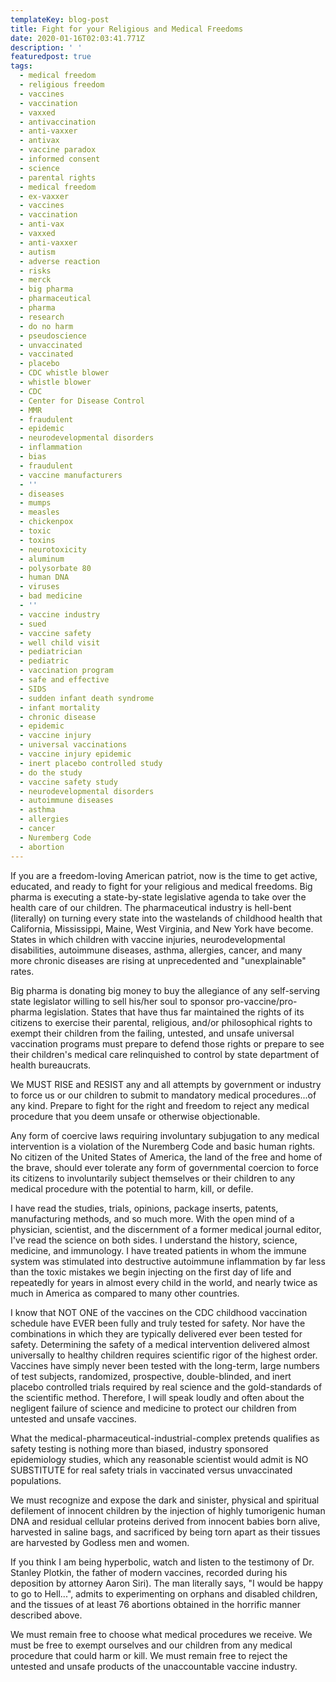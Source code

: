 ```yaml
---
templateKey: blog-post
title: Fight for your Religious and Medical Freedoms
date: 2020-01-16T02:03:41.771Z
description: ' '
featuredpost: true
tags:
  - medical freedom
  - religious freedom
  - vaccines
  - vaccination
  - vaxxed
  - antivaccination
  - anti-vaxxer
  - antivax
  - vaccine paradox
  - informed consent
  - science
  - parental rights
  - medical freedom
  - ex-vaxxer
  - vaccines
  - vaccination
  - anti-vax
  - vaxxed
  - anti-vaxxer
  - autism
  - adverse reaction
  - risks
  - merck
  - big pharma
  - pharmaceutical
  - pharma
  - research
  - do no harm
  - pseudoscience
  - unvaccinated
  - vaccinated
  - placebo
  - CDC whistle blower
  - whistle blower
  - CDC
  - Center for Disease Control
  - MMR
  - fraudulent
  - epidemic
  - neurodevelopmental disorders
  - inflammation
  - bias
  - fraudulent
  - vaccine manufacturers
  - ''
  - diseases
  - mumps
  - measles
  - chickenpox
  - toxic
  - toxins
  - neurotoxicity
  - aluminum
  - polysorbate 80
  - human DNA
  - viruses
  - bad medicine
  - ''
  - vaccine industry
  - sued
  - vaccine safety
  - well child visit
  - pediatrician
  - pediatric
  - vaccination program
  - safe and effective
  - SIDS
  - sudden infant death syndrome
  - infant mortality
  - chronic disease
  - epidemic
  - vaccine injury
  - universal vaccinations
  - vaccine injury epidemic
  - inert placebo controlled study
  - do the study
  - vaccine safety study
  - neurodevelopmental disorders
  - autoimmune diseases
  - asthma
  - allergies
  - cancer
  - Nuremberg Code
  - abortion
---
```

If you are a freedom-loving American patriot, now is the time to get active, educated, and ready to fight for your religious and medical freedoms. Big pharma is executing a state-by-state legislative agenda to take over the health care of our children. The pharmaceutical industry is hell-bent (literally) on turning every state into the wastelands of childhood health that California, Mississippi, Maine, West Virginia, and New York have become. States in which children with vaccine injuries, neurodevelopmental disabilities, autoimmune diseases, asthma, allergies, cancer, and many more chronic diseases are rising at unprecedented and "unexplainable" rates.

Big pharma is donating big money to buy the allegiance of any self-serving state legislator willing to sell his/her soul to sponsor pro-vaccine/pro-pharma legislation. States that have thus far maintained the rights of its citizens to exercise their parental, religious, and/or philosophical rights to exempt their children from the failing, untested, and unsafe universal vaccination programs must prepare to defend those rights or prepare to see their children's medical care relinquished to control by state department of health bureaucrats.

We MUST RISE and RESIST any and all attempts by government or industry to force us or our children to submit to mandatory medical procedures...of any kind. Prepare to fight for the right and freedom to reject any medical procedure that you deem unsafe or otherwise objectionable.

Any form of coercive laws requiring involuntary subjugation to any medical intervention is a violation of the Nuremberg Code and basic human rights. No citizen of the United States of America, the land of the free and home of the brave, should ever tolerate any form of governmental coercion to force its citizens to involuntarily subject themselves or their children to any medical procedure with the potential to harm, kill, or defile.

I have read the studies, trials, opinions, package inserts, patents, manufacturing methods, and so much more. With the open mind of a physician, scientist, and the discernment of a former medical journal editor, I've read the science on both sides. I understand the history, science, medicine, and immunology. I have treated patients in whom the immune system was stimulated into destructive autoimmune inflammation by far less than the toxic mistakes we begin injecting on the first day of life and repeatedly for years in almost every child in the world, and nearly twice as much in America as compared to many other countries.

I know that NOT ONE of the vaccines on the CDC childhood vaccination schedule have EVER been fully and truly tested for safety. Nor have the combinations in which they are typically delivered ever been tested for safety. Determining the safety of a medical intervention delivered almost universally to healthy children requires scientific rigor of the highest order. Vaccines have simply never been tested with the long-term, large numbers of test subjects, randomized, prospective, double-blinded, and inert placebo controlled trials required by real science and the gold-standards of the scientific method. Therefore, I will speak loudly and often about the negligent failure of science and medicine to protect our children from untested and unsafe vaccines.

What the medical-pharmaceutical-industrial-complex pretends qualifies as safety testing is nothing more than biased, industry sponsored epidemiology studies, which any reasonable scientist would admit is NO SUBSTITUTE for real safety trials in vaccinated versus unvaccinated populations.

We must recognize and expose the dark and sinister, physical and spiritual defilement of innocent children by the injection of highly tumorigenic human DNA and residual cellular proteins derived from innocent babies born alive, harvested in saline bags, and sacrificed by being torn apart as their tissues are harvested by Godless men and women.

If you think I am being hyperbolic, watch and listen to the testimony of Dr. Stanley Plotkin, the father of modern vaccines, recorded during his deposition by attorney Aaron Siri). The man literally says, "I would be happy to go to Hell...", admits to experimenting on orphans and disabled children, and the tissues of at least 76 abortions obtained in the horrific manner described above.

We must remain free to choose what medical procedures we receive. We must be free to exempt ourselves and our children from any medical procedure that could harm or kill. We must remain free to reject the untested and unsafe products of the unaccountable vaccine industry.